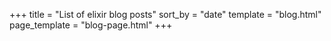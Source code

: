 +++
title = "List of elixir blog posts"
sort_by = "date"
template = "blog.html"
page_template = "blog-page.html"
+++